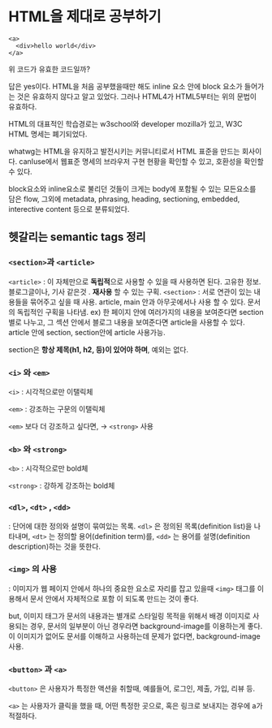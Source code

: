 
# HTML을 제대로 공부하기
```
<a>
  <div>hello world</div>
</a>
```
위 코드가 유효한 코드일까?

답은 yes이다.
HTML을 처음 공부했을때만 해도 inline 요소 안에 block 요소가 들어가는 것은 유효하지 않다고 알고 있었다.
그러나 HTML4가 HTML5부터는 위의 문법이 유효하다.

HTML의 대표적인 학습경로는 w3school와 developer mozilla가 있고, W3C HTML 명세는 폐기되었다.

whatwg는 HTML을 유지하고 발전시키는 커뮤니티로서 HTML 표준을 만드는 회사이다.
canIuse에서 웹표준 명세의 브라우저 구현 현황을 확인할 수 있고, 호환성을 확인할 수 있다.

block요소와 inline요소로 불리던 것들이
크게는 body에 포함될 수 있는 모든요소를 담은 flow, 그외에 metadata, phrasing, heading, sectioning, embedded, interective content 등으로 분류되었다.


## 헷갈리는 semantic tags 정리

### `<section>`과 `<article>`

`<article>` : 이 자체만으로 **독립적**으로 사용할 수 있을 때 사용하면 된다. 고유한 정보. 블로그글이나, 기사 같은것 . **재사용** 할 수 있는 구획.
`<section>` : 서로 연관이 있는 내용들을 묶어주고 싶을 때 사용. article, main 안과 아무곳에서나 사용 할 수 있다. 문서의 독립적인 구획을 나타냄. ex) 한 페이지 안에 여러가지의 내용을 보여준다면 section별로 나누고, 그 섹션 안에서 블로그 내용을 보여준다면 article을 사용할 수 있다. article 안에 section, section안에 article 사용가능. 

section은 **항상 제목(h1, h2, 등)이 있어야 하며**, 예외는 없다.

### `<i>` 와 `<em>`

`<i>` : 시각적으로만 이탤릭체

`<em>` : 강조하는 구문의 이탤릭체

`<em>` 보다 더 강조하고 싶다면, → `<strong>` 사용

### `<b>` 와 `<strong>`

`<b>` : 시각적으로만 bold체

`<strong>` : 강하게 강조하는 bold체

### `<dl>`, `<dt>` , `<dd>`

: 단어에 대한 정의와 설명이 묶여있는 목록.
`<dl>` 은 정의된 목록(definition list)을 나타내며, `<dt>` 는 정의할 용어(definition term)를, `<dd>` 는 용어를 설명(definition description)하는 것을 뜻한다.

### `<img>` 의 사용

: 이미지가 웹 페이지 안에서 하나의 중요한 요소로 자리를 잡고 있을때 `<img>` 태그를 이용해서  문서 안에서 자체적으로 포함 이 되도록 만드는 것이 좋다.

but, 이미지 태그가 문서의 내용과는 별개로 스타일링 목적을 위해서 배경 이미지로 사용되는 경우, 문서의 일부분이 아닌 경우라면 background-image를 이용하는게 좋다. 이 이미지가 없어도 문서를 이해하고 사용하는데 문제가 없다면, background-image 사용.

### `<button>` 과 `<a>`

`<button>` 은 사용자가 특정한 액션을 취할때, 예를들어, 로그인, 제출, 가입, 리뷰 등.

`<a>` 는 사용자가 클릭을 했을 때, 어떤 특정한 곳으로, 혹은 링크로 보내지는 경우에 a가 적절하다.

